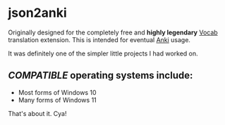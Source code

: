 # json2anki

Originally designed for the completely free and **highly legendary** [Vocab](https://chromewebstore.google.com/detail/vocab/okfkeagmfgmcmfomlifdoojmidpmjnai) translation extension.
This is intended for eventual [Anki](https://apps.ankiweb.net/) usage.

It was definitely one of the simpler little projects I had worked on.

## _COMPATIBLE_ operating systems include:
* Most forms of Windows 10
* Many forms of Windows 11

That's about it. Cya!
